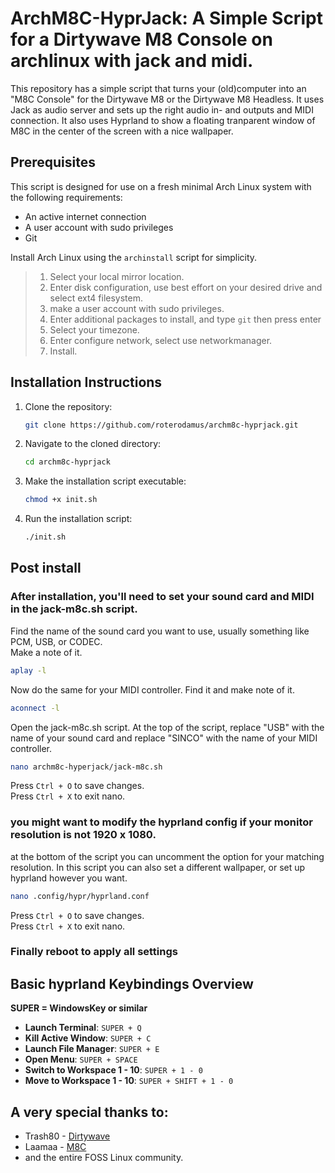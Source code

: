 # ArchM8C-HyprJack: A Simple Script for a Dirtywave M8 Console on archlinux with jack and midi.

This repository has a simple script that turns your (old)computer into an "M8C Console" for the Dirtywave M8 or the Dirtywave M8 Headless. 
It uses Jack as audio server and sets up the right audio in- and outputs and MIDI connection. It also uses Hyprland to show a floating tranparent window of M8C in the center of the screen with a nice wallpaper.


## Prerequisites

This script is designed for use on a fresh minimal Arch Linux system with the following requirements:

- An active internet connection
- A user account with sudo privileges
- Git

Install Arch Linux using the `archinstall` script for simplicity.

>1. Select your local mirror location.
>2. Enter disk configuration, use best effort on your desired drive and select ext4 filesystem.
>3. make a user account with sudo privileges.
>4. Enter additional packages to install, and type `git` then press enter
>5. Select your timezone.
>6. Enter configure network, select use networkmanager.
>7. Install.


## Installation Instructions


1. Clone the repository:
   ```bash
   git clone https://github.com/roterodamus/archm8c-hyprjack.git
   ```

2. Navigate to the cloned directory:
   ```bash
   cd archm8c-hyprjack
   ```

3. Make the installation script executable:
   ```bash
   chmod +x init.sh
   ```

4. Run the installation script:
   ```bash
   ./init.sh
   ```
## Post install

### After installation, you'll need to set your sound card and MIDI in the jack-m8c.sh script. 

Find the name of the sound card you want to use, usually something like PCM, USB, or CODEC.  
Make a note of it. 
 ```bash
aplay -l
 ```
 Now do the same for your MIDI controller. Find it and make note of it.
 ```bash
aconnect -l
 ``` 
 Open the jack-m8c.sh script.
 At the top of the script, replace "USB" with the name of your sound card and replace "SINCO" with the name of your MIDI controller. 
 ```bash
nano archm8c-hyperjack/jack-m8c.sh  
 ```
 

Press `Ctrl + O` to save changes.  
Press `Ctrl + X` to exit nano.

### you might want to modify the hyprland config if your monitor resolution is not 1920 x 1080.
at the bottom of the script you can uncomment the option for your matching resolution.
In this script you can also set a different wallpaper, or set up hyprland however you want.

 ```bash
nano .config/hypr/hyprland.conf
 ```
Press `Ctrl + O` to save changes.  
Press `Ctrl + X` to exit nano.

### Finally reboot to apply all settings

## Basic hyprland Keybindings Overview

**SUPER = WindowsKey or similar**

- **Launch Terminal**: `SUPER + Q` 
- **Kill Active Window**: `SUPER + C`
- **Launch File Manager**: `SUPER + E`
- **Open Menu**: `SUPER + SPACE`
- **Switch to Workspace 1 - 10**: `SUPER + 1 - 0`
- **Move to Workspace 1 - 10**: `SUPER + SHIFT + 1 - 0`

## A very special thanks to:

- Trash80 - [Dirtywave](https://dirtywave.com/)
- Laamaa  - [M8C](https://github.com/laamaa/m8c)
- and the entire FOSS Linux community.
